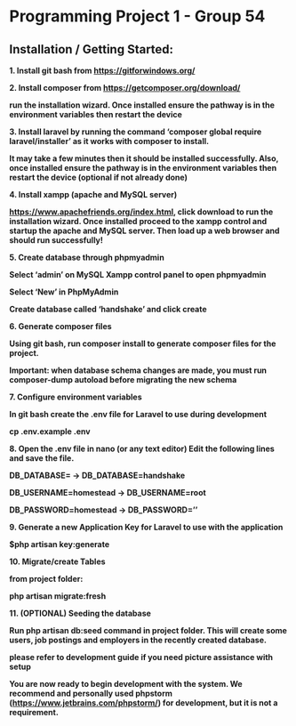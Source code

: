 <h1>Programming Project 1 - Group 54</h1>

<h2> Installation / Getting Started: </h2>

<b>1. Install git bash from https://gitforwindows.org/

<b>2. Install composer from https://getcomposer.org/download/
    
run the installation wizard. Once installed ensure the pathway is in the environment variables then restart the device 

<b>3. Install laravel by running the command ‘composer global require laravel/installer’ as it works with composer to install. 

It may take a few minutes then it should be installed successfully. Also, once installed ensure the pathway is in the environment variables then restart the device (optional if not already done)  

<b>4. Install xampp (apache and MySQL server)

https://www.apachefriends.org/index.html, click download to run the installation wizard. Once installed proceed to the xampp control and startup the apache and MySQL server. Then load up a web browser and should run successfully!

<b>5. Create database through phpmyadmin

Select ‘admin’ on MySQL Xampp control panel to open phpmyadmin

Select ‘New’ in PhpMyAdmin

Create database called ‘handshake’ and click create

<b>6. Generate composer files

Using git bash, run composer install to generate composer files for the project.

Important: when database schema changes are made, you must run composer-dump autoload before migrating the new schema

<b>7. Configure environment variables

In git bash create the .env file for Laravel to use during development 

cp .env.example .env

<b>8. Open the .env file in nano (or any text editor)
Edit the following lines and save the file.

DB_DATABASE= -> DB_DATABASE=handshake

DB_USERNAME=homestead -> DB_USERNAME=root

DB_PASSWORD=homestead -> DB_PASSWORD=’’

<b>9. Generate a new Application Key for Laravel to use with the application

$php artisan key:generate

<b>10. Migrate/create Tables

from project folder:

php artisan migrate:fresh

<b>11. (OPTIONAL) Seeding the database

Run php artisan db:seed command in project folder. This will create some users, job postings and employers in the recently created database.

please refer to development guide if you need picture assistance with setup

You are now ready to begin development with the system. We recommend and personally used phpstorm (https://www.jetbrains.com/phpstorm/) for development, but it is not a requirement.	
